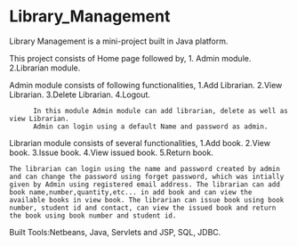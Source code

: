# Library_Management
Library Management is a mini-project built in Java platform.

This project consists of Home page followed by,
          1. Admin module.
          2.Librarian module.
          
Admin module consists of following functionalities,
          1.Add Librarian. 
          2.View Librarian.
          3.Delete Librarian.
          4.Logout.
          
          In this module Admin module can add librarian, delete as well as view Librarian.
          Admin can login using a default Name and password as admin.
          
Librarian module consists of several functionalities,
         1.Add book.
         2.View book.
         3.Issue book.
         4.View issued book.
         5.Return book.
         
    The librarian can login using the name and password created by admin and can change the password using forget password, which was intially given by Admin using registered email address. The librarian can add book name,number,quantity,etc... in add book and can view the available books in view book. The librarian can issue book using book number, student id and contact, can view the issued book and return the book using book number and student id.

Built Tools:Netbeans, Java, Servlets and JSP, SQL, JDBC.
